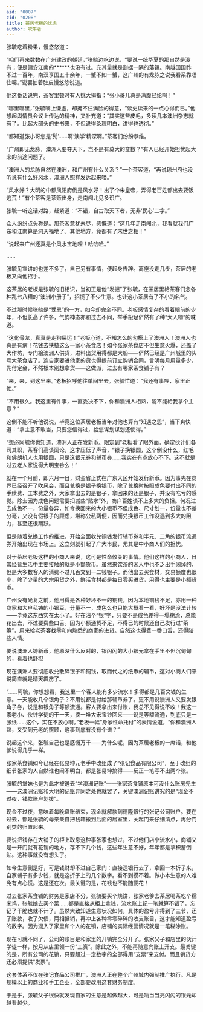```yaml
---
aid: "0007"
zid: "0208"
title: 茶居老板的忧虑
author: 吹牛者
---
```


张毓吃着粉果，慢悠悠道：

“咱们再来数数在广州建政的朝廷，”张毓边吃边说，“要说一统华夏的那自然是没有；便是偏安江南的**\*\***也没有过。充其量就是割据一隅的藩镇。南越国国祚不过一百年，南汉享国五十余年，一蟹不如一蟹，这广州的有龙脉之说我看系靠唔住噶。”说罢拍着肚皮慢悠悠说道。

他这番话说完，茶客里顿时有人挑大拇指：“张小哥儿真是满腹经纶啊！”

“哪里哪里，”张毓嘴上谦虚，却掩不住满脸的得意，“读史读来的一点心得而已。”他想起舆情员会议上传达的精神，又补充道：“其实这些皮毛，多读几本澳洲杂志就有了。比起大部头的史书来，不但说得条理明白，讲得也透彻。”

“都知道张小哥您是‘髡’……啊‘澳学’精深啊。”茶客们纷纷恭维。

“广州即无龙脉，澳洲人要夺天下，岂不是有莫大的变数？”有人已经开始担忧起大宋的前途问题了。

“澳洲人的龙脉自然在澳洲，和广州有什么关系？”一个茶客道，“再说琼州府也没听说有什么好风水，澳洲人照样发达起来喽。”

“风水好？大明的中都凤阳府倒是风水好！出了个朱皇帝，弄得老百姓都出去要饭逃荒！”有个茶客是茶贩出身，走南闯北见多识广。

张毓一听这话对路，赶紧道：“不错，自古取天下者，无非‘民心’二字。”

众人纷纷点头称是。那茶客意犹未尽，感慨道：“这几年走南闯北，我看就我们广东和江南算是洞天福地了。其他地方，竟都有了末世之相！”

“说起来广州还真是个风水宝地哩！哈哈哈。”

……

张毓见宣讲的也差不多了，自己另有事情，便起身告辞。离座没走几步，茶居的老板又向他招手。

这茶居的老板是张毓的旧相识，当初正是他“发掘”了张毓，在茶居里給茶客们念各种乱七八糟的“澳洲小册子”，招揽了不少生意。也让这小茶居有了不小的名气。

不过那时候张毓是“受恩”的一方，如今却完全不同。老板感情复杂的看着眼前的少年，不但长高了许多，气韵神态亦和过去不同，举手投足俨然有了种“大人物”的味道。

“这化骨龙，真真是走狗屎运！”老板心道，不知怎么的勾搭上了澳洲人！澳洲人也真是有病！花钱去扶植这么一家小茶食店！如今张家茶食店不但生意火爆，还盖了大作坊，专门給澳洲人供货，进料出货用得都是大船――俨然已经是广州城里的头号大茶食店了。连自家要进他家的货也得提前订立购销合同，言明每月用量多少，先付定金，不然根本别想拿货――这做派，过去有哪家茶食铺子有？

“来，来，到这里来。”老板招呼他往单间里去。张毓忙道：“我还有事哩，家里正忙。”

“不用很久。我这里有件事，一直委决不下，你和澳洲人相熟，能不能給我拿个主意？”

这倒不能不听他说说，毕竟这位茶居老板当年对他也算有“知遇之恩”，当下爽快道：“拿主意不敢当，只要您信得过，給您谋划谋划还使得。”

“想必阿毓你也知道，澳洲人正在发新币。限定到”老板看了眼外面，确定伙计们各司其职，茶客们高谈阔论，这才压低了声音，“银子换银圆，这个倒没什么，红毛和佛朗机人也用银圆，只是这银元券和辅币券……我实在有点放心不下。这不就是过去老人家说得大明宝钞么！”

就在一个月前，即六月一日，财金省正式在广东大区开始发行新币。因为事先在商界已经召开了吹风会，而且兑换是银子换银币，除了兑换时按照成色要付出不同的手续费、工本费之外，大家拿出去的是银子，拿回来的还是银子，并没有吃亏的感觉。除去因为成色问题需要扣减些“贴水”外，商户百姓谈不上多大的负担。何况过去成色不一，份量各异，如今换回来的大小银币不但成色、尺寸划一，份量也不差分毫，又没有假银子的顾虑，堪称公私两便，因而兑换银币工作没遇到多大的阻力，甚至还很踊跃。

但是随着兑换工作的推进，开始全面收兑铜钱发行辅币券和半元、二角的银币流通券开始出现在市场上。这立刻就引起了广大市民，尤其是中小商人们的担忧。

对于茶居老板这样的小商人来说，这可是性命攸关的事情。他们这样的小商人，日常经营生活中主要接触的就是小额货币。虽然来饮茶的客人中也不乏出手阔绰的，但是大多数客人的消费不过几百文到一二钱银子。而他出去买食材，交易额度也很小，除了少量的大宗用货之外，鲜活食材都是每日零买进货，用得也主要是小额货币。

广州没有光复之前，他用得是各种好坏不一的铜钱，因为本地铜钱不足，亦用一种商家和大户私铸的小银豆，分量不一，成色么也只能大概看一看，好坏是没法计较――毕竟这东西实在太小了。好在沾个“银”字，只要不是成色差得一塌糊涂，总能花出去，不过要费些口舌。因为小额通货不足，不得已的时候还自己发行过“茶筹”，用来給老茶客找零和向熟悉的商家的进货。自然这也得费一番口舌，还得陪些人情。

要说澳洲人铸新币，他原没什么反对的，银闪闪的大小银元拿在手里不但沉甸甸的，看着也舒坦

现在澳洲人要彻底收兑散碎银子和铜钱，取而代之的纸币的辅币，这对小商人们来说简直就是晴天霹雳了。

“……阿毓，你想想看，我这里一个客人能有多少流水！多得都是几百文钱的生意。一天能收几个银角子？不用说都是付给那辅币券了。更不用说澳洲人又要发银角子券，说是和银角子等额流通。客人要拿出来付账，我总不见得说不收！我这一家老小、伙计学徒的干一天，换一堆大宋宝钞回来――说是等额流通，到底只是一张纸……这个，实在不放心啊。”老板一幅“身家性命托付”的表情说道，“你和澳洲人熟，又受到元老的照顾，这事到底有没有个谱？”

说起这个来，张毓自己也是感慨万千――为什么呢，因为茶居老板的一席话，和他爹说得几乎一样。

张家茶食铺如今已经在张易坤元老手中改组成了“张记食品有限公司”，至于改组的细节张家的人自然谁也闹不明白，都是张易坤搞得――反正一笔写不出两个张。

张毓的堂妹也是为此才被送去“学澳洲记账”――张家茶食铺原本可没什么账房先生――这澳洲记账和大明的记账异同之处也就罢了，关键澳洲记账讲究的是“现金不过夜，钱款账户划拨”。

现金不过夜，意味着每晚盘账结束，现金就解款到德隆银行的张记公司账户。要在过去，都是张毓的母亲亲自把钱箱搬到后面的居室里，关起门来仔细清点，再分门别类的归置起来。

要说把钱存在大铺子的柜上取息这种事张家也想过，不过他们店小流水小，商铺又是一开门就有花销的地方，存不下几个钱，这些年生意不好，年年都是拿积蓄倒贴。这种事就没有想头了。

如今生意倒是好，可是钱财却不进自己家门：直接送银行去了，拿回一本折子来，自家铺子有多少钱，就是这折子上的几个数字。看不到摸不着。做小本生意的人难免有点心慌。这是还在次。最关键的是，花钱也不能随便花！

过去张家茶食铺的财务是家店不分，张毓要买个烧饼，张家老爹去茶居喝茶吃个糯米鸡，张毓娘去买个菜……都是直接从柜上拿钱，流水账上纪一笔就算不错了，忘记了干脆也就不计了。虽然大致知道生意状况如何，具体的盈亏非得到了三节，还了账款，收了欠债，两相抵销，再冲上各种零零碎碎的收支账目，这才能知道盈亏的数字。因为混入了家里和个人的花销，店铺的实际经营情况就是一笔糊涂账。

现在可就不同了，公司的账目是和家里的开销完全分开了。张家父子和店里的伙计学徒一样，按月从店里领一份“工资”。除此之外，不能再随意向账上开支。最关键的是，所有公司的花销，只要超过一定数字的全部得用“支票”来支付。而且销货方还必须提供“发票”。

这套体系不仅在张记食品公司推广，澳洲人正在整个广州城内强制推广执行。凡是规模以上的商业和手工企业，全部要改用这套财务制度。

于是乎，张毓父子很快就发现自家的生意是越做越大，可是响当当亮闪闪的银元却越看越少。
